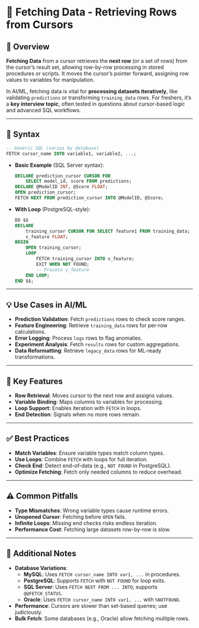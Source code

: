 # 🔄 Fetching Data - Retrieving Rows from Cursors

## 🌟 Overview

**Fetching Data** from a cursor retrieves the **next row** (or a set of rows) from the cursor’s result set, allowing row-by-row processing in stored procedures or scripts. It moves the cursor’s pointer forward, assigning row values to variables for manipulation.

In AI/ML, fetching data is vital for **processing datasets iteratively**, like validating `predictions` or transforming `training_data` rows. For freshers, it’s a **key interview topic**, often tested in questions about cursor-based logic and advanced SQL workflows.

---

## 📜 Syntax

```sql
-- Generic SQL (varies by database)
FETCH cursor_name INTO variable1, variable2, ...;
```

- **Basic Example** (SQL Server syntax):
  ```sql
  DECLARE prediction_cursor CURSOR FOR
      SELECT model_id, score FROM predictions;
  DECLARE @ModelID INT, @Score FLOAT;
  OPEN prediction_cursor;
  FETCH NEXT FROM prediction_cursor INTO @ModelID, @Score;
  ```
- **With Loop** (PostgreSQL-style):
  ```sql
  DO $$
  DECLARE
      training_cursor CURSOR FOR SELECT feature1 FROM training_data;
      v_feature FLOAT;
  BEGIN
      OPEN training_cursor;
      LOOP
          FETCH training_cursor INTO v_feature;
          EXIT WHEN NOT FOUND;
          -- Process v_feature
      END LOOP;
  END $$;
  ```

---

## 💡 Use Cases in AI/ML

- **Prediction Validation**: Fetch `predictions` rows to check score ranges.
- **Feature Engineering**: Retrieve `training_data` rows for per-row calculations.
- **Error Logging**: Process `logs` rows to flag anomalies.
- **Experiment Analysis**: Fetch `results` rows for custom aggregations.
- **Data Reformatting**: Retrieve `legacy_data` rows for ML-ready transformations.

---

## 🔑 Key Features

- **Row Retrieval**: Moves cursor to the next row and assigns values.
- **Variable Binding**: Maps columns to variables for processing.
- **Loop Support**: Enables iteration with `FETCH` in loops.
- **End Detection**: Signals when no more rows remain.

---

## ✅ Best Practices

- **Match Variables**: Ensure variable types match column types.
- **Use Loops**: Combine `FETCH` with loops for full iteration.
- **Check End**: Detect end-of-data (e.g., `NOT FOUND` in PostgreSQL).
- **Optimize Fetching**: Fetch only needed columns to reduce overhead.

---

## ⚠️ Common Pitfalls

- **Type Mismatches**: Wrong variable types cause runtime errors.
- **Unopened Cursor**: Fetching before `OPEN` fails.
- **Infinite Loops**: Missing end checks risks endless iteration.
- **Performance Cost**: Fetching large datasets row-by-row is slow.

---

## 📝 Additional Notes

- **Database Variations**:
  - **MySQL**: Uses `FETCH cursor_name INTO var1, ...` in procedures.
  - **PostgreSQL**: Supports `FETCH` with `NOT FOUND` for loop exits.
  - **SQL Server**: Uses `FETCH NEXT FROM ... INTO`; supports `@@FETCH_STATUS`.
  - **Oracle**: Uses `FETCH cursor_name INTO var1, ...` with `%NOTFOUND`.
- **Performance**: Cursors are slower than set-based queries; use judiciously.
- **Bulk Fetch**: Some databases (e.g., Oracle) allow fetching multiple rows.